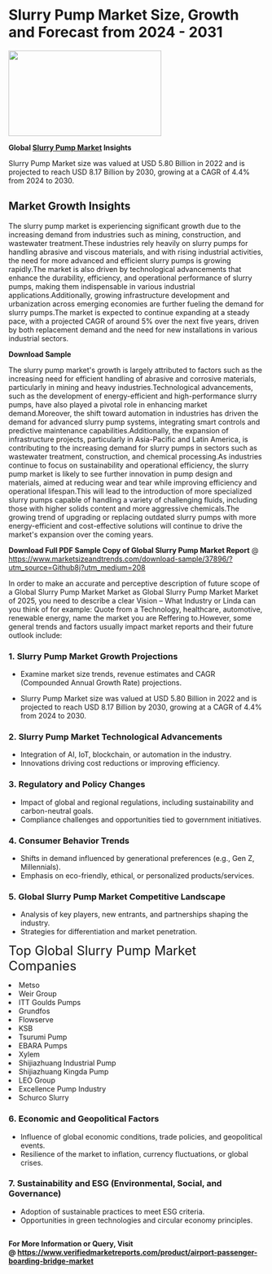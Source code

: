 <H1>Slurry Pump Market Size, Growth and Forecast from 2024 - 2031</H1><img class="aligncenter size-medium wp-image-584254" src="https://thirdeyenews.in/wp-content/uploads/2024/09/Global-Market-Research-300x168.jpeg" alt="" width="300" height="168" /><p><strong>Global&nbsp;<a href="https://www.marketsizeandtrends.com/download-sample/37896/?utm_source=Github8j?utm_medium=208">Slurry Pump Market</a> Insights</strong></p><p>Slurry Pump Market size was valued at USD 5.80 Billion in 2022 and is projected to reach USD 8.17 Billion by 2030, growing at a CAGR of 4.4% from 2024 to 2030.</p><p><h2>Market Growth Insights</h2> <p>The slurry pump market is experiencing significant growth due to the increasing demand from industries such as mining, construction, and wastewater treatment.These industries rely heavily on slurry pumps for handling abrasive and viscous materials, and with rising industrial activities, the need for more advanced and efficient slurry pumps is growing rapidly.The market is also driven by technological advancements that enhance the durability, efficiency, and operational performance of slurry pumps, making them indispensable in various industrial applications.Additionally, growing infrastructure development and urbanization across emerging economies are further fueling the demand for slurry pumps.The market is expected to continue expanding at a steady pace, with a projected CAGR of around 5% over the next five years, driven by both replacement demand and the need for new installations in various industrial sectors.</p> <p><strong>Download Sample</strong></p> <p>The slurry pump market's growth is largely attributed to factors such as the increasing need for efficient handling of abrasive and corrosive materials, particularly in mining and heavy industries.Technological advancements, such as the development of energy-efficient and high-performance slurry pumps, have also played a pivotal role in enhancing market demand.Moreover, the shift toward automation in industries has driven the demand for advanced slurry pump systems, integrating smart controls and predictive maintenance capabilities.Additionally, the expansion of infrastructure projects, particularly in Asia-Pacific and Latin America, is contributing to the increasing demand for slurry pumps in sectors such as wastewater treatment, construction, and chemical processing.As industries continue to focus on sustainability and operational efficiency, the slurry pump market is likely to see further innovation in pump design and materials, aimed at reducing wear and tear while improving efficiency and operational lifespan.This will lead to the introduction of more specialized slurry pumps capable of handling a variety of challenging fluids, including those with higher solids content and more aggressive chemicals.The growing trend of upgrading or replacing outdated slurry pumps with more energy-efficient and cost-effective solutions will continue to drive the market's expansion over the coming years.</p> <p><span class=""><strong>Download Full PDF Sample Copy of Global Slurry Pump Market Report</strong> @ <a href="https://www.marketsizeandtrends.com/download-sample/37896/?utm_source=Github8j?utm_medium=208" target="_blank">https://www.marketsizeandtrends.com/download-sample/37896/?utm_source=Github8j?utm_medium=208</a></span></p><p>In order to make an accurate and perceptive description of future scope of a Global&nbsp;Slurry Pump Market Market as Global&nbsp;Slurry Pump Market Market of 2025, you need to describe a clear Vision &ndash; What Industry or Linda can you think of for example: Quote from a Technology, healthcare, automotive, renewable energy, name the market you are Reffering to.However, some general trends and factors usually impact market reports and their future outlook include:</p><h3>1.&nbsp;<strong>Slurry Pump Market Growth Projections</strong></h3><ul><li>Examine market size trends, revenue estimates and CAGR (Compounded Annual Growth Rate) projections.</li><li><p>Slurry Pump Market size was valued at USD 5.80 Billion in 2022 and is projected to reach USD 8.17 Billion by 2030, growing at a CAGR of 4.4% from 2024 to 2030.</p></li></ul><h3>2.&nbsp;<strong>Slurry Pump Market Technological Advancements</strong></h3><ul><li>Integration of AI, IoT, blockchain, or automation in the industry.</li><li>Innovations driving cost reductions or improving efficiency.</li></ul><h3>3.&nbsp;<strong>Regulatory and Policy Changes</strong></h3><ul><li>Impact of global and regional regulations, including sustainability and carbon-neutral goals.</li><li>Compliance challenges and opportunities tied to government initiatives.</li></ul><h3>4.&nbsp;<strong>Consumer Behavior Trends</strong></h3><ul><li>Shifts in demand influenced by generational preferences (e.g., Gen Z, Millennials).</li><li>Emphasis on eco-friendly, ethical, or personalized products/services.</li></ul><h3>5.&nbsp;<strong>Global Slurry Pump Market Competitive Landscape</strong></h3><ul><li>Analysis of key players, new entrants, and partnerships shaping the industry.</li><li>Strategies for differentiation and market penetration.</li></ul><p data-pm-slice="1 1 []"><span style="color: inherit; font-family: inherit; font-size: 25px;">Top Global Slurry Pump Market Companies</span></p><div class="" data-test-id=""><p><li>Metso</li><li> Weir Group</li><li> ITT Goulds Pumps</li><li> Grundfos</li><li> Flowserve</li><li> KSB</li><li> Tsurumi Pump</li><li> EBARA Pumps</li><li> Xylem</li><li> Shijiazhuang Industrial Pump</li><li> Shijiazhuang Kingda Pump</li><li> LEO Group</li><li> Excellence Pump Industry</li><li> Schurco Slurry</li></p></div><h3>6.&nbsp;<strong>Economic and Geopolitical Factors</strong></h3><ul><li>Influence of global economic conditions, trade policies, and geopolitical events.</li><li>Resilience of the market to inflation, currency fluctuations, or global crises.</li></ul><h3>7.&nbsp;<strong>Sustainability and ESG (Environmental, Social, and Governance)</strong></h3><ul><li>Adoption of sustainable practices to meet ESG criteria.</li><li>Opportunities in green technologies and circular economy principles.</li></ul><h2><strong style="font-size: 14px;">For More Information or Query, Visit @&nbsp;</strong><a style="background-color: #ffffff; font-size: 14px;" href="https://www.marketsizeandtrends.com/report/slurry-pump-market/" target="_blank">https://www.verifiedmarketreports.com/product/airport-passenger-boarding-bridge-market</a></h2>